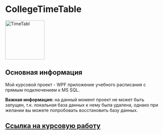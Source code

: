 # CollegeTimeTable

<p>
<img src="https://upload.wikimedia.org/wikipedia/commons/thumb/2/22/Apple_Books_%28macOS%29.svg/800px-Apple_Books_%28macOS%29.svg.png" width="125" title=TimeTabl logo">
</p>

## Основная информация
Мой курсовой проект - WPF приложение учебного расписания с прямым подключением к MS SQL.

<b>Важная информация:</b> на данный момент проект не может быть запущен, т.к. локальная база данных к нему была удалена, однако при желании вы можете попробовать восстановить базу данных.

## [Ссылка на курсовую работу](https://cloud.mail.ru/public/vJhx/gFsi61mU1)
